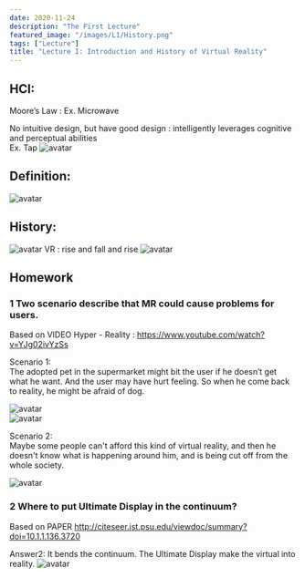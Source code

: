 ```yaml
---
date: 2020-11-24
description: "The First Lecture"
featured_image: "/images/L1/History.png"
tags: ["Lecture"]
title: "Lecture I: Introduction and History of Virtual Reality"
---
```


## HCI:
Moore’s Law : Ex. Microwave 

No intuitive design, but have good design : intelligently leverages cognitive and perceptual abilities  
Ex. Tap
![avatar](/images/L1/hci.png)

## Definition:
![avatar](/images/L1/continuum.png)

## History: 
![avatar](/images/L1/History.png)
VR : rise and fall and rise
![avatar](/images/L1/Current.png)

## Homework
### 1 Two scenario describe that MR could cause problems for users.  
Based on VIDEO Hyper - Reality : https://www.youtube.com/watch?v=YJg02ivYzSs

Scenario 1:  
The adopted pet in the supermarket might bit the user if he doesn’t get what he want. And the user may have hurt feeling. So when he come back to reality, he might be afraid of dog.

![avatar](/images/P1/dog.png)   
![avatar](/images/P1/dog1.png)  

Scenario 2:   
Maybe some people can't afford this kind of virtual reality, and then he doesn't know what is happening around him, and is being cut off from the whole society.

![avatar](/images/P1/affordance.JPG)  


### 2 Where to put Ultimate Display in the continuum? 
Based on PAPER http://citeseer.ist.psu.edu/viewdoc/summary?doi=10.1.1.136.3720

Answer2:
It bends the continuum. The Ultimate Display make the virtual into reality.
![avatar](/images/L1/UD.png)


